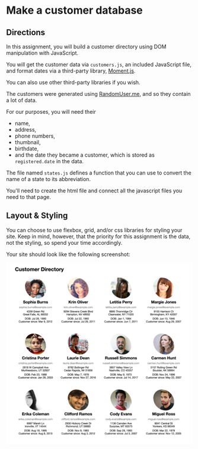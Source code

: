 # Make a customer database

## Directions

In this assignment, you will build a customer directory using DOM manipulation with JavaScript. 

You will get the customer data via `customers.js`, an included JavaScript file, and format dates via a third-party library, [Moment.js](http://momentjs.com/). 

You can also use other third-party libraries if you wish.

The customers were generated using [RandomUser.me](https://randomuser.me/), and so they contain a lot of data. 

For our purposes, you will need their 
- name, 
- address, 
- phone numbers, 
- thumbnail, 
- birthdate, 
- and the date they became a customer, which is stored as `registered.date` in the data.

The file named `states.js` defines a function that you can use to convert the name of a state to its abbreviation.

You'll need to create the html file and connect all the javascript files you need to that page.

## Layout & Styling

You can choose to use flexbox, grid, and/or css libraries for styling your site. Keep in mind, however, that the priority for this assignment is the data, not the styling, so spend your time accordingly.

Your site should look like the following screenshot:

![example screenshot](customer-db.png)
